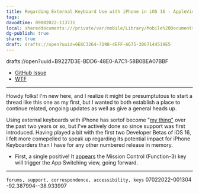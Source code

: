 ```yaml
---
title: Regarding External Keyboard Use with iPhone in iOS 16 - AppleVis Forums
tags: 
davodtime: 09082022-113731
local: shareddocuments:///private/var/mobile/Library/Mobile%20Documents/iCloud~md~obsidian/Documents/OBSHIDDIAN/drafts/6E6C3264-7198-4EFF-A675-3067144519E5.md
dg-publish: true
share: true
draft: drafts://open?uuid=6E6C3264-7198-4EFF-A675-3067144519E5
---
```

drafts://open?uuid=B9227D3E-BDD6-48E0-A7C1-58B0BEA07BBF

- [GitHub Issue](https://github.com/ExtraKeys/keys/issues/58)
- [WTF](https://davidblue.wtf/drafts/B9227D3E-BDD6-48E0-A7C1-58B0BEA07BBF.html) 

---

Howdy folks! I'm new here, and I realize it might be presumptutous to start a thread like this one as my first, but I wanted to both establish a place to continue related, ongoing updates as well as give a general heads up.

Using external keyboards with iPhone has sortof become "[my thing"](https://uikeycommand.com) over the past two years or so, but I've actively done so since support was first introduced. Having played a bit with the first two Developer Betas of iOS 16, I felt more comepelled to speak up regarding its potential impact for iPhone Keyboarders than I have for any other numbered release in memory.

- First, a single positive! It [appears](https://twitter.com/neoyokel/status/1533968485998534661) the Mission Control (Function-3) key will trigger the App Switching view, going forward.

---

`forums, support, correspondence, accessibility, keys`
07022022-001304
-92.387994--38.933997